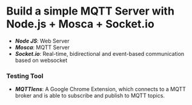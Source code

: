 # Build a simple MQTT Server with Node.js + Mosca + Socket.io

* <em><b>Node JS</b></em>: Web Server
* <em><b>Mosca</b></em>: MQTT Server
* <em><b>Socket.io</b></em>: Real-time, bidirectional and event-based communication based on websocket

### Testing Tool
* <em><b>MQTTlens</b></em>: A Google Chrome Extension, which connects to a MQTT broker and is able to subscribe and publish to MQTT topics.

